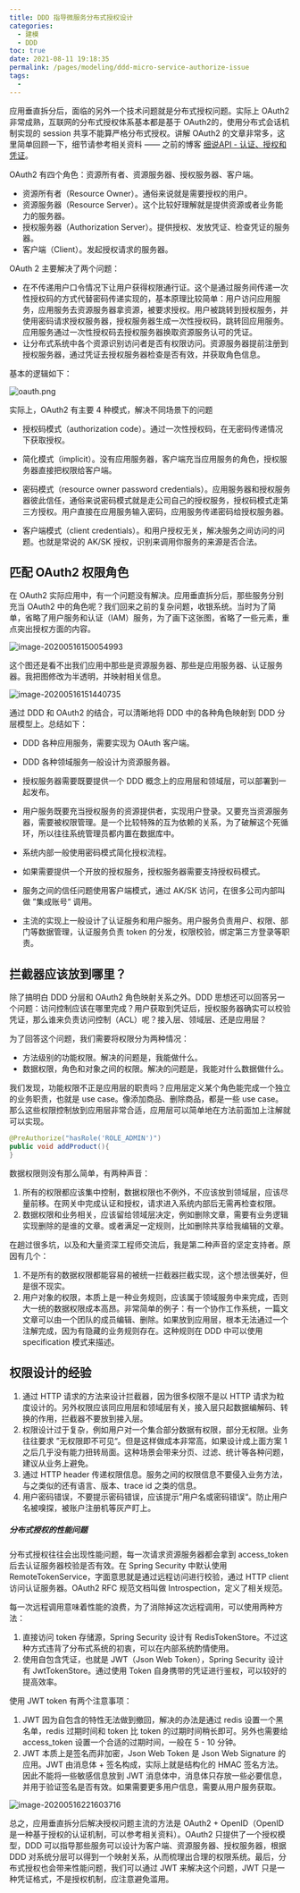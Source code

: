 ```yaml
---
title: DDD 指导微服务分布式授权设计
categories: 
  - 建模
  - DDD
toc: true
date: 2021-08-11 19:18:35
permalink: /pages/modeling/ddd-micro-service-authorize-issue
tags: 
  - 
---
```


应用垂直拆分后，面临的另外一个技术问题就是分布式授权问题。实际上 OAuth2 非常成熟，互联网的分布式授权体系基本都是基于 OAuth2的，使用分布式会话机制实现的 session 共享不能算严格分布式授权。讲解 OAuth2 的文章非常多，这里简单回顾一下，细节请参考相关资料 ——  之前的博客 [细说API - 认证、授权和凭证](http://www.printf.cn/index.php/archives/api-authentication-authorization-credential.html)。



OAuth2 有四个角色：资源所有者、资源服务器、授权服务器、客户端。

- 资源所有者（Resource Owner）。通俗来说就是需要授权的用户。
- 资源服务器（Resource Server）。这个比较好理解就是提供资源或者业务能力的服务器。
- 授权服务器（Authorization Server）。提供授权、发放凭证、检查凭证的服务器。
- 客户端（Client）。发起授权请求的服务器。



OAuth 2  主要解决了两个问题：

- 在不传递用户口令情况下让用户获得权限通行证。这个是通过服务间传递一次性授权码的方式代替密码传递实现的，基本原理比较简单：用户访问应用服务，应用服务去资源服务器拿资源，被要求授权。用户被跳转到授权服务，并使用密码请求授权服务器，授权服务器生成一次性授权码，跳转回应用服务。应用服务通过一次性授权码去授权服务器换取资源服务认可的凭证。
- 让分布式系统中各个资源识别访问者是否有权限访问。资源服务器提前注册到授权服务器，通过凭证去授权服务器检查是否有效，并获取角色信息。



基本的逻辑如下：





![oauth.png](./ddd-micro-service-authorize-issue/3686456467.png)



实际上，OAuth2 有主要 4 种模式，解决不同场景下的问题

- 授权码模式（authorization code）。通过一次性授权码，在无密码传递情况下获取授权。

- 简化模式（implicit）。没有应用服务器，客户端充当应用服务的角色，授权服务器直接把权限给客户端。

- 密码模式（resource owner password credentials）。应用服务器和授权服务器彼此信任，通俗来说密码模式就是走公司自己的授权服务，授权码模式走第三方授权。用户直接在应用服务输入密码，应用服务传递密码给授权服务器。

- 客户端模式（client credentials）。和用户授权无关，解决服务之间访问的问题。也就是常说的 AK/SK 授权，识别来调用你服务的来源是否合法。



## 匹配 OAuth2 权限角色

在 OAuth2 实际应用中，有一个问题没有解决。应用垂直拆分后，那些服务分别充当 OAuth2 中的角色呢？我们回来之前的复杂问题，收银系统。当时为了简单，省略了用户服务和认证（IAM）服务，为了画下这张图，省略了一些元素，重点突出授权方面的内容。



![image-20200516150054993](./ddd-micro-service-authorize-issue/image-20200516150054993.png)





这个图还是看不出我们应用中那些是资源服务器、那些是应用服务器、认证服务器。我把图修改为半透明，并映射相关信息。

![image-20200516151440735](./ddd-micro-service-authorize-issue/image-20200516151440735.png)



通过 DDD 和 OAuth2 的结合，可以清晰地将 DDD 中的各种角色映射到 DDD 分层模型上。总结如下：



- DDD 各种应用服务，需要实现为 OAuth 客户端。

- DDD 各种领域服务一般设计为资源服务器。

- 授权服务器需要既要提供一个 DDD 概念上的应用层和领域层，可以部署到一起发布。

- 用户服务既要充当授权服务的资源提供者，实现用户登录。又要充当资源服务器，需要被权限管理。是一个比较特殊的互为依赖的关系，为了破解这个死循环，所以往往系统管理员都内置在数据库中。

- 系统内部一般使用密码模式简化授权流程。

- 如果需要提供一个开放的授权服务，授权服务器需要支持授权码模式。

- 服务之间的信任问题使用客户端模式，通过 AK/SK 访问，在很多公司内部叫做 ”集成账号“ 调用。

- 主流的实现上一般设计了认证服务和用户服务。用户服务负责用户、权限、部门等数据管理，认证服务负责 token 的分发，权限校验，绑定第三方登录等职责。

  

## 拦截器应该放到哪里？

除了搞明白 DDD 分层和 OAuth2 角色映射关系之外。DDD 思想还可以回答另一个问题：访问控制应该在哪里完成？用户获取到凭证后，授权服务器确实可以校验凭证，那么谁来负责访问控制（ACL）呢？接入层、领域层、还是应用层？



为了回答这个问题，我们需要将权限分为两种情况：



- 方法级别的功能权限。解决的问题是，我能做什么。
- 数据权限，角色和对象之间的权限。解决的问题是，我能对什么数据做什么。



我们发现，功能权限不正是应用层的职责吗？应用层定义某个角色能完成一个独立的业务职责，也就是 use case。像添加商品、删除商品，都是一些 use case。那么这些权限控制放到应用层非常合适，应用层可以简单地在方法前面加上注解就可以实现。

```java
@PreAuthorize("hasRole('ROLE_ADMIN')")
public void addProduct(){
}
```



数据权限则没有那么简单，有两种声音：

1. 所有的权限都应该集中控制，数据权限也不例外，不应该放到领域层，应该尽量前移。在网关中完成认证和授权，请求进入系统内部后无需再检查权限。
2. 数据权限和业务相关，应该留给领域层决定，例如删除文章，需要有业务逻辑实现删除的是谁的文章。或者满足一定规则，比如删除共享给我编辑的文章。

在趟过很多坑，以及和大量资深工程师交流后，我是第二种声音的坚定支持者。原因有几个：

1. 不是所有的数据权限都能容易的被统一拦截器拦截实现，这个想法很美好，但是很不现实。
2. 用户对象的权限，本质上是一种业务规则，应该属于领域服务中来完成，否则大一统的数据权限成本高昂。非常简单的例子：有一个协作工作系统，一篇文文章可以由一个团队的成员编辑、删除。如果放到应用层，根本无法通过一个注解完成，因为有隐藏的业务规则存在。这种规则在 DDD 中可以使用 specification 模式来描述。



## 权限设计的经验

1. 通过 HTTP 请求的方法来设计拦截器，因为很多权限不是以 HTTP 请求为粒度设计的。另外权限应该同应用层和领域层有关，接入层只起数据编解码、转换的作用，拦截器不要放到接入层。
2. 权限设计过于复杂，例如用户对一个集合部分数据有权限，部分无权限。业务往往要求 ”无权限即不可见“。但是这样做成本非常高，如果设计成上面方案 1 之后几乎没有能力扭转局面。这种场景会带来分页、过滤、统计等各种问题，建议从业务上避免。
3. 通过 HTTP  header 传递权限信息。服务之间的权限信息不要侵入业务方法，与之类似的还有语言、版本、trace id 之类的信息。
4. 用户密码错误，不要提示密码错误，应该提示”用户名或密码错误“。防止用户名被嗅探，被账户注册机等灰产盯上。



##### 分布式授权的性能问题

分布式授权往往会出现性能问题，每一次请求资源服务器都会拿到 access_token 后去认证服务器校验是否有效。在 Spring Security 中默认使用 RemoteTokenService，字面意思就是通过远程访问进行校验，通过 HTTP client 访问认证服务器。OAuth2 RFC 规范文档叫做 Introspection，定义了相关规范。

每一次远程调用意味着性能的浪费，为了消除掉这次远程调用，可以使用两种方法：

1. 直接访问 token 存储源，Spring Security 设计有 RedisTokenStore。不过这种方式违背了分布式系统的初衷，可以在内部系统酌情使用。
2. 使用自包含凭证，也就是 JWT（Json Web Token），Spring Security 设计有 JwtTokenStore。通过使用 Token 自身携带的凭证进行鉴权，可以较好的提高效率。



使用 JWT token 有两个注意事项：

1. JWT 因为自包含的特性无法做到撤回，解决的办法是通过 redis 设置一个黑名单，redis 过期时间和 token 比 token 的过期时间稍长即可。另外也需要给 access_token 设置一个合适的过期时间，一般在 5 - 10 分钟。
2. JWT 本质上是签名而非加密，Json Web Token 是 Json Web Signature 的应用。JWT 由消息体 + 签名构成，实际上就是结构化的 HMAC 签名方法。因此不能将一些敏感信息放到 JWT 消息体中，消息体只存放一些必要信息，并用于验证签名是否有效。如果需要更多用户信息，需要从用户服务获取。



![image-20200516221603716](./ddd-micro-service-authorize-issue/image-20200516221603716.png)



总之，应用垂直拆分后解决授权问题主流的方法是 OAuth2 + OpenID（OpenID 是一种基于授权的认证机制，可以参考相关资料）。OAuth2 只提供了一个授权模型，DDD 可以指导那些服务可以设计为客户端、资源服务器、授权服务器，根据 DDD 对系统分层可以得到一个映射关系，从而梳理出合理的权限系统。最后，分布式授权也会带来性能问题，我们可以通过 JWT 来解决这个问题，JWT 只是一种凭证格式，不是授权机制，应注意避免滥用。
